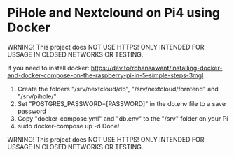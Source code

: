# PiHole and Nextclound on Pi4 using Docker

WRNING! This project does NOT USE HTTPS! ONLY INTENDED FOR USSAGE IN CLOSED NETWORKS OR TESTING.

If you need to install docker: https://dev.to/rohansawant/installing-docker-and-docker-compose-on-the-raspberry-pi-in-5-simple-steps-3mgl

1. Create the folders "/srv/nextcloud/db", "/srv/nextcloud/forntend" and "/srv/pihole/"
2. Set "POSTGRES_PASSWORD=[PASSWORD]" in the db.env file to a save password
3. Copy "docker-compose.yml" and "db.env" to the "/srv" folder on your Pi
4. sudo docker-compose up -d
Done!

WRNING! This project does NOT USE HTTPS! ONLY INTENDED FOR USSAGE IN CLOSED NETWORKS OR TESTING.
